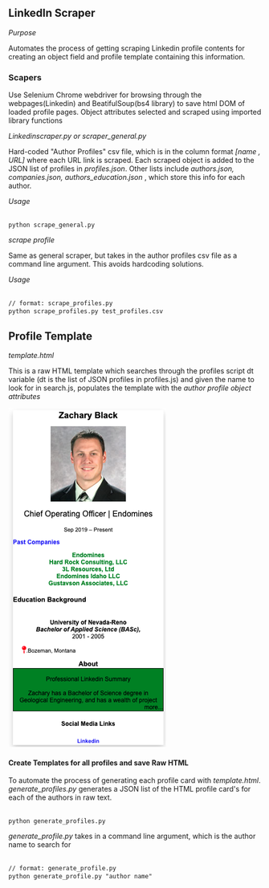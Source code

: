 ## LinkedIn Scraper

*Purpose*

Automates the process of getting scraping Linkedin profile contents for creating an object field and profile template containing this information. 

### Scapers

Use Selenium Chrome webdriver for browsing through the webpages(Linkedin) and BeatifulSoup(bs4 library) to save html DOM of loaded profile pages. Object attributes selected and scraped using imported library functions

*Linkedinscraper.py or scraper_general.py*

Hard-coded "Author Profiles" csv file, which is in the column format *[name , URL]* where each URL link is scraped. Each scraped object is added to the JSON list of profiles in *profiles.json*. Other lists include *authors.json, companies.json, authors_education.json* , which store this info for each author. 

*_Usage_*

<pre><code>
python scrape_general.py
</code></pre>

*scrape profile*

Same as general scraper, but takes in the author profiles csv file as a command line argument. This avoids hardcoding solutions.

*_Usage_*

<pre><code>
// format: scrape_profiles.py <csv filename>
python scrape_profiles.py test_profiles.csv
</code></pre>

## Profile Template

*template.html*

This is a raw HTML template which searches through the profiles script dt variable (dt is the list of JSON profiles in profiles.js) and given the name to look for in search.js, populates the template with the *author profile object attributes*

<img src="https://github.com/mkhanyisig/RandomCodeSamples/blob/master/Screen%20Shot%202020-09-02%20at%201.10.54%20AM.png">

#### Create Templates for all profiles and save Raw HTML

To automate the process of generating each profile card with *template.html*. 
*generate_profiles.py* generates a JSON list of the HTML profile card's for each of the authors in raw text. 
<pre><code>
python generate_profiles.py 
</code></pre>
*generate_profile.py* takes in a command line argument, which is the author name to search for
<pre><code>
// format: generate_profile.py <author name>
python generate_profile.py "author name"
</code></pre>






